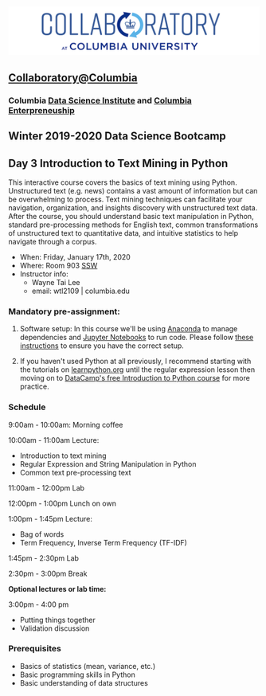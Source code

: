 ![collaboratory logo](../../Misc-files/collaboratory2.png)

## [Collaboratory@Columbia](http://collaboratory.columbia.edu/)
### Columbia [Data Science Institute](http://datascience.columbia.edu/) and [Columbia Enterpreneuship](http://entrepreneurship.columbia.edu/)
## Winter 2019-2020 Data Science Bootcamp
## Day 3 Introduction to Text Mining in Python

This interactive course covers the basics of text mining using Python. Unstructured text (e.g. news) contains a vast amount of information but can be overwhelming to process. Text mining techniques can facilitate your navigation, organization, and insights discovery with unstructured text data. After the course, you should understand basic text manipulation in Python, standard pre-processing methods for English text, common transformations of unstructured text to quantitative data, and intuitive statistics to help navigate through a corpus.

- When: Friday, January 17th, 2020
- Where: Room 903 [SSW](http://stat.columbia.edu/location-and-directions/)
- Instructor info:
	- Wayne Tai Lee
	- email: wtl2109 | columbia.edu

### Mandatory pre-assignment:

1. Software setup:
  In this course we'll be using [Anaconda](https://www.anaconda.com/distribution/) to manage dependencies and [Jupyter Notebooks](https://jupyter.org/) to run code. Please follow [these instructions](setup/software_setup.md) to ensure you have the correct setup.

2. If you haven't used Python at all previously, I recommend starting with the tutorials on [learnpython.org](https://www.learnpython.org/) until the regular expression lesson then moving on to [DataCamp's free Introduction to Python course](https://www.datacamp.com/courses/intro-to-python-for-data-science) for more practice.

### Schedule

9:00am - 10:00am: Morning coffee

10:00am - 11:00am Lecture:

* Introduction to text mining
* Regular Expression and String Manipulation in Python
* Common text pre-processing text

11:00am - 12:00pm Lab

12:00pm - 1:00pm Lunch on own

1:00pm - 1:45pm Lecture:

* Bag of words
* Term Frequency, Inverse Term Frequency (TF-IDF)

1:45pm - 2:30pm Lab

2:30pm - 3:00pm Break

**Optional lectures or lab time:**

3:00pm - 4:00 pm

* Putting things together
* Validation discussion

### Prerequisites

+ Basics of statistics (mean, variance, etc.)
+ Basic programming skills in Python
+ Basic understanding of data structures
